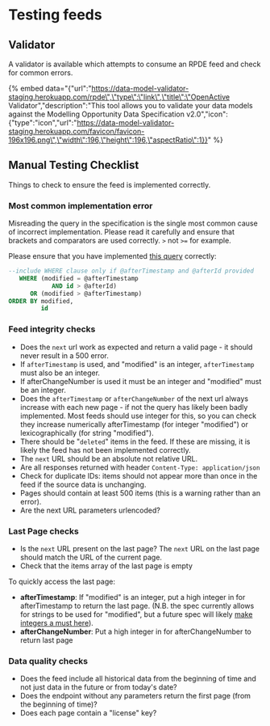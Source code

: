 # Testing feeds

## Validator

A validator is available which attempts to consume an RPDE feed and check for common errors.

{% embed data="{\"url\":\"https://data-model-validator-staging.herokuapp.com/rpde\",\"type\":\"link\",\"title\":\"OpenActive Validator\",\"description\":\"This tool allows you to validate your data models against the Modelling Opportunity Data Specification v2.0\",\"icon\":{\"type\":\"icon\",\"url\":\"https://data-model-validator-staging.herokuapp.com/favicon/favicon-196x196.png\",\"width\":196,\"height\":196,\"aspectRatio\":1}}" %}

## Manual Testing Checklist

Things to check to ensure the feed is implemented correctly.

### Most common implementation error

Misreading the query in the specification is the single most common cause of incorrect implementation. Please read it carefully and ensure that brackets and comparators are used correctly. `>` not `>=` for example.

Please ensure that you have implemented [this query](https://www.openactive.io/realtime-paged-data-exchange/#sql-query-example-for-timestamp-id) correctly:

```sql
--include WHERE clause only if @afterTimestamp and @afterId provided
   WHERE (modified = @afterTimestamp
            AND id > @afterId)
      OR (modified > @afterTimestamp)
ORDER BY modified,
         id
```

### Feed integrity checks

* Does the `next` url work as expected and return a valid page - it should never result in a 500 error.
* If `afterTimestamp` is used, and "modified" is an integer, `afterTimestamp` must also be an integer.
* If afterChangeNumber is used it must be an integer and "modified" must be an integer.
* Does the `afterTimestamp` or `afterChangeNumber` of the next url always increase with each new page - if not the query has likely been badly implemented. Most feeds should use integer for this, so you can check they increase numerically afterTimestamp \(for integer "modified"\) or lexicographically \(for string "modified"\).
* There should be "`deleted`" items in the feed. If these are missing, it is likely the feed has not been implemented correctly.
* The `next` URL should be an absolute not relative URL.
* Are all responses returned with header `Content-Type: application/json`
* Check for duplicate IDs: items should not appear more than once in the feed if the source data is unchanging.
* Pages should contain at least 500 items \(this is a warning rather than an error\).
* Are the next URL parameters urlencoded?

### Last Page checks

* Is the `next` URL present on the last page? The `next` URL on the last page should match the URL of the current page.
* Check that the items array of the last page is empty

To quickly access the last page:

* **afterTimestamp**: If "modified" is an integer, put a high integer in for afterTimestamp to return the last page. \(N.B. the spec currently allows for strings to be used for "modified", but a future spec will likely [make integers a must here](https://github.com/openactive/realtime-paged-data-exchange/issues/89)\).
* **afterChangeNumber**: Put a high integer in for afterChangeNumber to return last page

### Data quality checks

* Does the feed include all historical data from the beginning of time and not just data in the future or from today's date?
* Does the endpoint without any parameters return the first page \(from the beginning of time\)?
* Does each page contain a "license" key?

 

